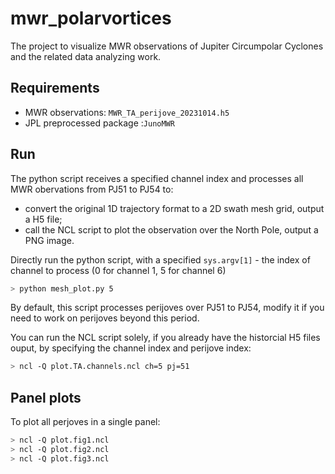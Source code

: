 # mwr_polarvortices
The project to visualize MWR observations of Jupiter Circumpolar Cyclones and the related data analyzing work.

## Requirements
- MWR observations: `MWR_TA_perijove_20231014.h5`  
- JPL preprocessed package :`JunoMWR`

## Run
The python script receives a specified channel index and processes all MWR obervations from PJ51 to PJ54 to:
- convert the original 1D trajectory format to a 2D swath mesh grid, output a H5 file;
- call the NCL script to plot the observation over the North Pole, output a PNG image.  

Directly run the python script, with a specified `sys.argv[1]` - the index of channel to process (0 for channel 1, 5 for channel 6) 
```bash
> python mesh_plot.py 5 
```
By default, this script processes perijoves over PJ51 to PJ54, modify it if you need to work on perijoves beyond this period.

You can run the NCL script solely, if you already have the historcial H5 files ouput, by specifying the channel index and perijove index:
```bash
> ncl -Q plot.TA.channels.ncl ch=5 pj=51
```

## Panel plots
To plot all perjoves in a single panel:
```bash
> ncl -Q plot.fig1.ncl
> ncl -Q plot.fig2.ncl
> ncl -Q plot.fig3.ncl
```